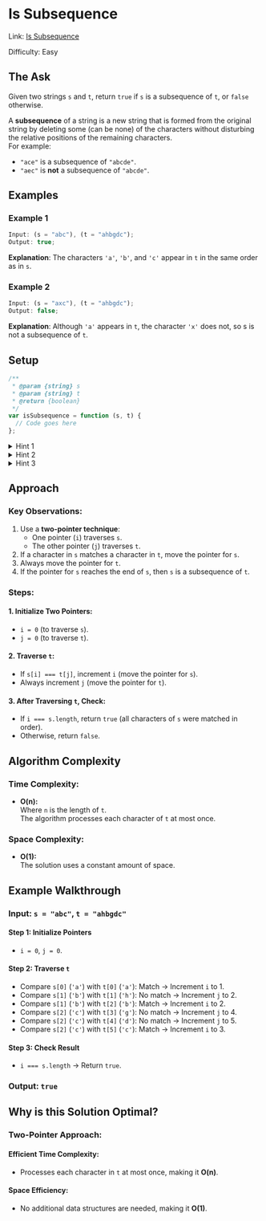 # Is Subsequence

Link: [Is Subsequence](https://leetcode.com/problems/is-subsequence/description/?envType=study-plan-v2&envId=top-interview-150)

Difficulty: Easy

## The Ask

Given two strings `s` and `t`, return `true` if `s` is a subsequence of `t`, or `false` otherwise.

A **subsequence** of a string is a new string that is formed from the original string by deleting some (can be none) of the characters without disturbing the relative positions of the remaining characters.  
For example:

- `"ace"` is a subsequence of `"abcde"`.
- `"aec"` is **not** a subsequence of `"abcde"`.

## Examples

### Example 1

```javascript
Input: (s = "abc"), (t = "ahbgdc");
Output: true;
```

**Explanation**:
The characters `'a'`, `'b'`, and `'c'` appear in `t` in the same order as in `s`.

### Example 2

```javascript
Input: (s = "axc"), (t = "ahbgdc");
Output: false;
```

**Explanation**:
Although `'a'` appears in `t`, the character `'x'` does not, so s is not a subsequence of `t`.

## Setup

```javascript
/**
 * @param {string} s
 * @param {string} t
 * @return {boolean}
 */
var isSubsequence = function (s, t) {
  // Code goes here
};
```

<details> <summary>Hint 1</summary> Use two pointers to traverse both strings. </details> <details> <summary>Hint 2</summary> Move the pointer for `s` only when a match is found in `t`. </details> <details> <summary>Hint 3</summary> If the pointer for `s` reaches the end, `s` is a subsequence of `t`. </details>

## Approach

### Key Observations:

1. Use a **two-pointer technique**:
   - One pointer (`i`) traverses `s`.
   - The other pointer (`j`) traverses `t`.
2. If a character in `s` matches a character in `t`, move the pointer for `s`.
3. Always move the pointer for `t`.
4. If the pointer for `s` reaches the end of `s`, then `s` is a subsequence of `t`.

### Steps:

#### 1. Initialize Two Pointers:

- `i = 0` (to traverse `s`).
- `j = 0` (to traverse `t`).

#### 2. Traverse `t`:

- If `s[i] === t[j]`, increment `i` (move the pointer for `s`).
- Always increment `j` (move the pointer for `t`).

#### 3. After Traversing `t`, Check:

- If `i === s.length`, return `true` (all characters of `s` were matched in order).
- Otherwise, return `false`.

## Algorithm Complexity

### Time Complexity:

- **O(n):**  
  Where `n` is the length of `t`.  
  The algorithm processes each character of `t` at most once.

### Space Complexity:

- **O(1):**  
  The solution uses a constant amount of space.

## Example Walkthrough

### Input: `s = "abc"`, `t = "ahbgdc"`

#### Step 1: Initialize Pointers

- `i = 0`, `j = 0`.

#### Step 2: Traverse `t`

- Compare `s[0]` (`'a'`) with `t[0]` (`'a'`): Match → Increment `i` to 1.
- Compare `s[1]` (`'b'`) with `t[1]` (`'h'`): No match → Increment `j` to 2.
- Compare `s[1]` (`'b'`) with `t[2]` (`'b'`): Match → Increment `i` to 2.
- Compare `s[2]` (`'c'`) with `t[3]` (`'g'`): No match → Increment `j` to 4.
- Compare `s[2]` (`'c'`) with `t[4]` (`'d'`): No match → Increment `j` to 5.
- Compare `s[2]` (`'c'`) with `t[5]` (`'c'`): Match → Increment `i` to 3.

#### Step 3: Check Result

- `i === s.length` → Return `true`.

### Output: `true`

## Why is this Solution Optimal?

### Two-Pointer Approach:

#### Efficient Time Complexity:

- Processes each character in `t` at most once, making it **O(n)**.

#### Space Efficiency:

- No additional data structures are needed, making it **O(1)**.
